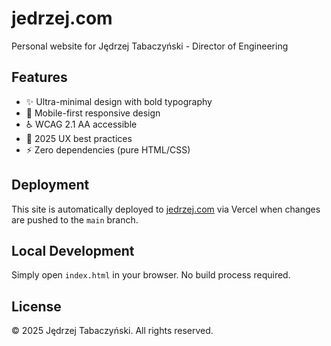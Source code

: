 # jedrzej.com

Personal website for Jędrzej Tabaczyński - Director of Engineering

## Features

- ✨ Ultra-minimal design with bold typography
- 📱 Mobile-first responsive design
- ♿ WCAG 2.1 AA accessible
- 🎨 2025 UX best practices
- ⚡ Zero dependencies (pure HTML/CSS)

## Deployment

This site is automatically deployed to [jedrzej.com](https://jedrzej.com) via Vercel when changes are pushed to the `main` branch.

## Local Development

Simply open `index.html` in your browser. No build process required.

## License

© 2025 Jędrzej Tabaczyński. All rights reserved.
